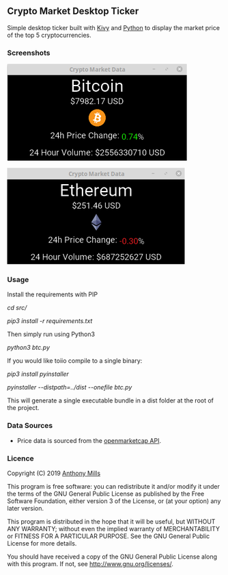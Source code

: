 ## Crypto Market Desktop Ticker

Simple desktop ticker built with [Kivy](https://kivy.org/) and [Python](https://www.python.org/) to display the market price of the top 5 cryptocurrencies. 

### Screenshots

![BTC Price](/screenshots/btc.png?raw=true "Bitcoin")

![ETH Price](/screenshots/eth.png?raw=true "Ethereum")

### Usage 

Install the requirements with PIP

_cd src/_

_pip3 install -r requirements.txt_

Then simply run using Python3

_python3 btc.py_

If you would like toiio compile to a single binary:

_pip3 install pyinstaller_

_pyinstaller --distpath=../dist --onefile btc.py_

This will generate a single executable bundle in a dist folder at the root of the project.

### Data Sources

* Price data is sourced from the [openmarketcap API](https://dirtprotocol.github.io/openmarketcap-api/).

### Licence

Copyright (C) 2019 [Anthony Mills](http://www.anthony-mills.com)

This program is free software: you can redistribute it and/or modify
it under the terms of the GNU General Public License as published by
the Free Software Foundation, either version 3 of the License, or
(at your option) any later version.

This program is distributed in the hope that it will be useful,
but WITHOUT ANY WARRANTY; without even the implied warranty of
MERCHANTABILITY or FITNESS FOR A PARTICULAR PURPOSE.  See the
GNU General Public License for more details.

You should have received a copy of the GNU General Public License
along with this program.  If not, see <http://www.gnu.org/licenses/>.
